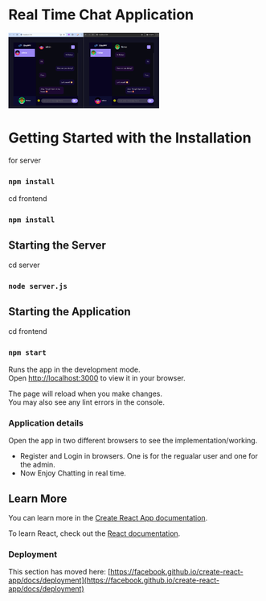 # Real Time Chat Application

<img src="/Frontend/public/chat.png" width="300" height="150">

# Getting Started with the Installation

for server
### `npm install`
cd frontend
### `npm install`


## Starting the Server
cd server
### `node server.js`

## Starting the Application
cd frontend
### `npm start`

Runs the app in the development mode.\
Open [http://localhost:3000](http://localhost:3000) to view it in your browser.

The page will reload when you make changes.\
You may also see any lint errors in the console.


### Application details

Open the app in two different browsers to see the implementation/working.
- Register and Login in browsers. One is for the regualar user and one for the admin.
- Now Enjoy Chatting in real time.


## Learn More

You can learn more in the [Create React App documentation](https://facebook.github.io/create-react-app/docs/getting-started).

To learn React, check out the [React documentation](https://reactjs.org/).

### Deployment

This section has moved here: [https://facebook.github.io/create-react-app/docs/deployment](https://facebook.github.io/create-react-app/docs/deployment)

